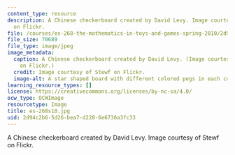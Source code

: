 ```yaml
---
content_type: resource
description: A Chinese checkerboard created by David Levy. Image courtesy of Stewf
  on Flickr.
file: /courses/es-268-the-mathematics-in-toys-and-games-spring-2010/2d94c2b65d26bea7d2206e6736a3fc33_es-268s10.jpg
file_size: 70689
file_type: image/jpeg
image_metadata:
  caption: A Chinese checkerboard created by David Levy. (Image courtesy of [Stewf](http://www.flickr.com/photos/stewf/188635418/)
    on Flickr.)
  credit: Image courtesy of Stewf on Flickr.
  image-alt: A star shaped board with different colored pegs in each corner.
learning_resource_types: []
license: https://creativecommons.org/licenses/by-nc-sa/4.0/
ocw_type: OCWImage
resourcetype: Image
title: es-268s10.jpg
uid: 2d94c2b6-5d26-bea7-d220-6e6736a3fc33
---
```

A Chinese checkerboard created by David Levy. Image courtesy of Stewf on Flickr.